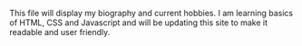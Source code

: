 This file will display my biography and current hobbies.
I am learning basics of HTML, CSS and Javascript and will be updating this site to make it readable and user friendly.


